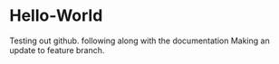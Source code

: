 # Hello-World
Testing out github. following along with the documentation
Making an update to feature branch.
